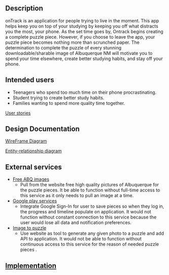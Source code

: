 ## Description
onTrack is an application for people trying to live in the moment. 
This app helps keep you on top of your studying by keeping you off what distracts you the most, your phone. As the set time goes by, Ontrack begins creating a complete puzzle piece. However, if you choose to leave the app, your puzzle piece becomes nothing more than scrunched paper. The determination to complete the puzzle of every stunning downloadable/sharable image of Albuquerque NM will motivate you to spend your time elsewhere, create better studying habits, and stay off your phone.

## Intended users
* Teenagers who spend too much time on their phone procrastinating.
* Student trying to create better study habits.
* Families wanting to spend more quality time together.

[User stories](user-stories.md)

## Design Documentation
[WireFrame Diagram](wireframe.md)

[Entity-relationship diagram](erd.md)

## External services
* [Free ABQ images](https://freeabqimages.com)
    * Pull from the website free high quality pictures of Albuquerque for the puzzle pieces. It be able to function without full-time access to this service as it only needs to pull an image at a time.
* [Google play services](https://developers.google.com/identity/sign-in/web/sign-in)
    * Integrate Google Sign-In for user to save pieces so when they log in, the progress and timeline populate on application. It would not function without constant connection to this service because the user would lose all data and notification preferences.
* [Image to puzzle](https://www.jigsawplanet.com/api/oembed/doc)
    * Use website as tool to generate any given photo to a puzzle and add API to application. It would not be able to function without continuous access to this service for the reason of needed puzzle pieces . 
    
## [Implementation](implementation.md)